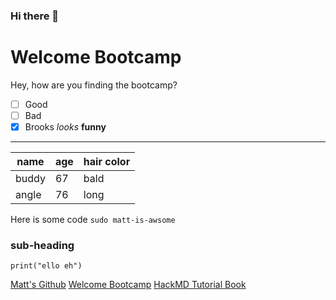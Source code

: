 ### Hi there 👋
# Welcome Bootcamp
 
Hey, how are you finding the bootcamp?

- [ ] Good
- [ ] Bad
- [x] Brooks *looks* **funny**

---

|name|age|hair color|
|---|---|---|
|buddy|67|bald|
|angle|76|long|

Here is some code `sudo matt-is-awsome`
  
### sub-heading
```python=
print("ello eh")
```

[Matt's Github](https://github.com/mattdavis0351)
[Welcome Bootcamp](/ZMYJ8jqZRdatEjK9o8XqoQ)
[HackMD Tutorial Book](/3L0F8p77QueY1YIq-3e-fg)


<!--
**dspitzer50/dspitzer50** is a ✨ _special_ ✨ repository because its `README.md` (this file) appears on your GitHub profile.

Here are some ideas to get you started:

- 🔭 I’m currently working on ...
- 🌱 I’m currently learning ...
- 👯 I’m looking to collaborate on ...
- 🤔 I’m looking for help with ...
- 💬 Ask me about ...
- 📫 How to reach me: ...
- 😄 Pronouns: ...
- ⚡ Fun fact: ...
-->
